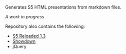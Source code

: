 Generates S5 HTML presentations from markdown files. 

_A work in progress_

Repository also contains the following:

* [S5 Reloaded 1.3](http://www.netzgesta.de/S5/)
* [Showdown](http://attacklab.net/showdown/)
* jQuery

